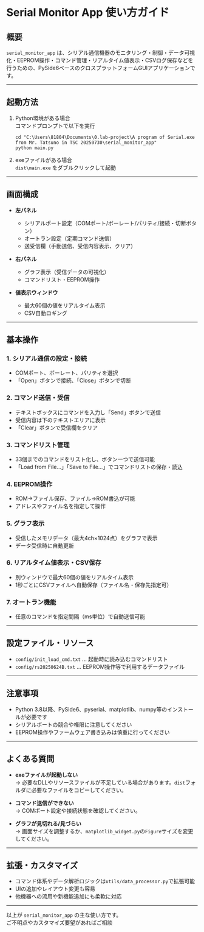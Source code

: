 # Serial Monitor App 使い方ガイド

## 概要

`serial_monitor_app` は、シリアル通信機器のモニタリング・制御・データ可視化・EEPROM操作・コマンド管理・リアルタイム値表示・CSVログ保存などを行うための、PySide6ベースのクロスプラットフォームGUIアプリケーションです。

---

## 起動方法

1. Python環境がある場合  
   コマンドプロンプトで以下を実行  
   ```
   cd "C:\Users\81804\Documents\0.lab-project\A program of Serial.exe from Mr. Tatsuno in TSC 20250730\serial_monitor_app"
   python main.py
   ```
2. exeファイルがある場合  
   `dist\main.exe` をダブルクリックして起動

---

## 画面構成

- **左パネル**  
  - シリアルポート設定（COMポート/ボーレート/パリティ/接続・切断ボタン）
  - オートラン設定（定期コマンド送信）
  - 送受信欄（手動送信、受信内容表示、クリア）

- **右パネル**  
  - グラフ表示（受信データの可視化）
  - コマンドリスト・EEPROM操作

- **値表示ウィンドウ**  
  - 最大60個の値をリアルタイム表示
  - CSV自動ロギング

---

## 基本操作

### 1. シリアル通信の設定・接続

- COMポート、ボーレート、パリティを選択
- 「Open」ボタンで接続、「Close」ボタンで切断

### 2. コマンド送信・受信

- テキストボックスにコマンドを入力し「Send」ボタンで送信
- 受信内容は下のテキストエリアに表示
- 「Clear」ボタンで受信欄をクリア

### 3. コマンドリスト管理

- 33個までのコマンドをリスト化し、ボタン一つで送信可能
- 「Load from File...」「Save to File...」でコマンドリストの保存・読込

### 4. EEPROM操作

- ROM→ファイル保存、ファイル→ROM書込が可能
- アドレスやファイル名を指定して操作

### 5. グラフ表示

- 受信したメモリデータ（最大4ch×1024点）をグラフで表示
- データ受信時に自動更新

### 6. リアルタイム値表示・CSV保存

- 別ウィンドウで最大60個の値をリアルタイム表示
- 1秒ごとにCSVファイルへ自動保存（ファイル名・保存先指定可）

### 7. オートラン機能

- 任意のコマンドを指定間隔（ms単位）で自動送信可能

---

## 設定ファイル・リソース

- `config/init_load_cmd.txt` … 起動時に読み込むコマンドリスト
- `config/rs20250624B.txt` … EEPROM操作等で利用するデータファイル

---

## 注意事項

- Python 3.8以降、PySide6、pyserial、matplotlib、numpy等のインストールが必要です
- シリアルポートの競合や権限に注意してください
- EEPROM操作やファームウェア書き込みは慎重に行ってください

---

## よくある質問

- **exeファイルが起動しない**  
  → 必要なDLLやリソースファイルが不足している場合があります。`dist`フォルダに必要なファイルをコピーしてください。

- **コマンド送信ができない**  
  → COMポート設定や接続状態を確認してください。

- **グラフが見切れる/見づらい**  
  → 画面サイズを調整するか、`matplotlib_widget.py`の`Figure`サイズを変更してください。

---

## 拡張・カスタマイズ

- コマンド体系やデータ解析ロジックは`utils/data_processor.py`で拡張可能
- UIの追加やレイアウト変更も容易
- 他機器への流用や新機能追加にも柔軟に対応

---

以上が `serial_monitor_app` の主な使い方です。  
ご不明点やカスタマイズ要望があればご相談